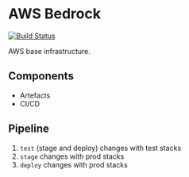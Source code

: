 # AWS Bedrock

[![Build Status](https://cloud.drone.io/api/badges/72636c/aws-bedrock/status.svg)](https://cloud.drone.io/72636c/aws-bedrock)

AWS base infrastructure.

## Components

- Artefacts
- CI/CD

## Pipeline

1. `test` (stage and deploy) changes with test stacks
1. `stage` changes with prod stacks
1. `deploy` changes with prod stacks
